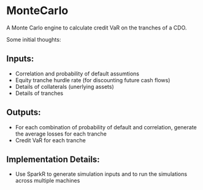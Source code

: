 # MonteCarlo
A Monte Carlo engine to calculate credit VaR on the tranches of a CDO.

Some initial thoughts:

Inputs:
-------
- Correlation and probability of default assumtions
- Equity tranche hurdle rate (for discounting future cash flows)
- Details of collaterals (unerlying assets) 
- Details of tranches 
 
Outputs:
-------
- For each combination of probability of default and correlation, generate the average losses for each tranche
- Credit VaR for each tranche

Implementation Details:
----------------------
- Use SparkR to generate simulation inputs and to run the simulations across multiple machines 
